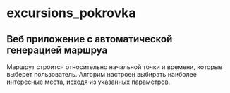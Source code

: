 # excursions_pokrovka

## Веб приложение с автоматической генерацией маршруа

Маршрут строится относительно начальной точки и времени, которые выберет пользователь. Алгорим настроен выбирать наиболее интересные места, исходя из указанных параметров.
